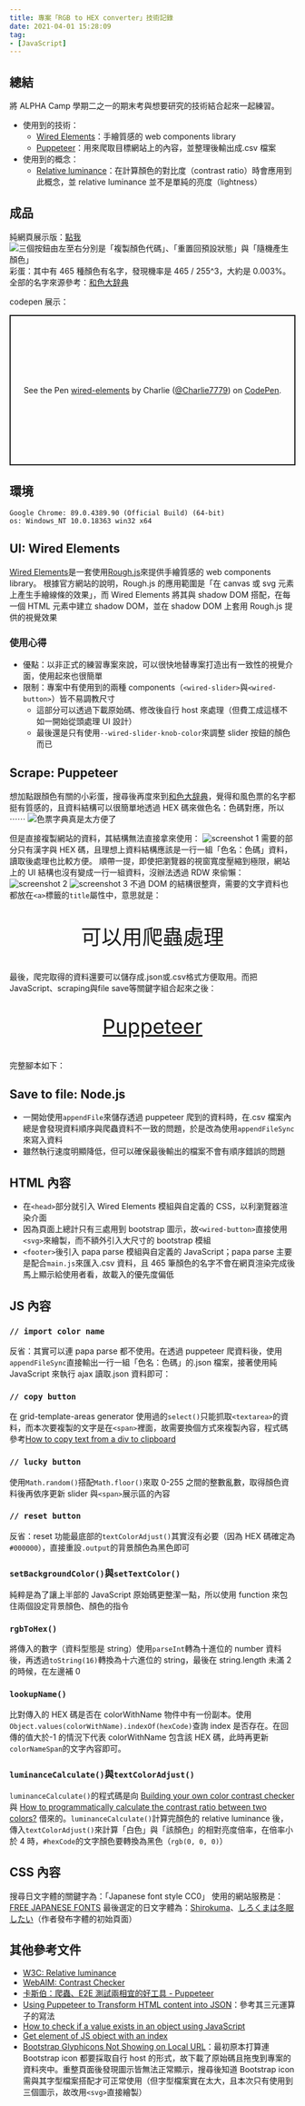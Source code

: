 ```yaml
---
title: 專案「RGB to HEX converter」技術記錄
date: 2021-04-01 15:28:09
tag:
- [JavaScript]
---
```


## 總結

將 ALPHA Camp 學期二之一的期末考與想要研究的技術結合起來一起練習。

- 使用到的技術：
  - [Wired Elements](https://wiredjs.com/)：手繪質感的 web components library
  - [Puppeteer](https://github.com/puppeteer/puppeteer#puppeteer)：用來爬取目標網站上的內容，並整理後輸出成.csv 檔案
- 使用到的概念：
  - [Relative luminance](https://webaim.org/resources/contrastchecker/)：在計算顏色的對比度（contrast ratio）時會應用到此概念，並 relative luminance 並不是單純的亮度（lightness）

## 成品

純網頁展示版：[點我](https://tzynwang.github.io/Practice_RGB-to-HEX/)
![三個按鈕由左至右分別是「複製顏色代碼」、「重置回預設狀態」與「隨機產生顏色」](/2021/REB-to-HEX-review/demo-img.png)
彩蛋：其中有 465 種顏色有名字，發現機率是 465 / 255^3，大約是 0.003%。
全部的名字來源參考：[和色大辞典](https://www.colordic.org/w)

codepen 展示：

<p class="codepen" data-height="265" data-theme-id="dark" data-default-tab="js,result" data-user="Charlie7779" data-slug-hash="NWdRPKa" style="height: 265px; box-sizing: border-box; display: flex; align-items: center; justify-content: center; border: 2px solid; margin: 1em 0; padding: 1em;" data-pen-title="wired-elements">
  <span>See the Pen <a href="https://codepen.io/Charlie7779/pen/NWdRPKa">
  wired-elements</a> by Charlie (<a href="https://codepen.io/Charlie7779">@Charlie7779</a>)
  on <a href="https://codepen.io">CodePen</a>.</span>
</p>
<script async src="https://cpwebassets.codepen.io/assets/embed/ei.js"></script>

## 環境

```
Google Chrome: 89.0.4389.90 (Official Build) (64-bit)
os: Windows_NT 10.0.18363 win32 x64
```

## UI: Wired Elements

[Wired Elements](https://wiredjs.com/)是一套使用[Rough.js](https://roughjs.com/)來提供手繪質感的 web components library。
根據官方網站的說明，Rough.js 的應用範圍是「在 canvas 或 svg 元素上產生手繪線條的效果」，而 Wired Elements 將其與 shadow DOM 搭配，在每一個 HTML 元素中建立 shadow DOM，並在 shadow DOM 上套用 Rough.js 提供的視覺效果

### 使用心得

- 優點：以非正式的練習專案來說，可以很快地替專案打造出有一致性的視覺介面，使用起來也很簡單
- 限制：專案中有使用到的兩種 components（`<wired-slider>`與`<wired-button>`）皆不易調教尺寸
  - 這部分可以透過下載原始碼、修改後自行 host 來處理（但費工成這樣不如一開始從頭處理 UI 設計）
  - 最後還是只有使用`--wired-slider-knob-color`來調整 slider 按鈕的顏色而已

## Scrape: Puppeteer

想加點跟顏色有關的小彩蛋，搜尋後再度來到[和色大辞典](https://www.colordic.org/w)，覺得和風色票的名字都挺有質感的，且資料結構可以很簡單地透過 HEX 碼來做色名：色碼對應，所以 ⋯⋯
![色票字典真是太方便了](/2021/REB-to-HEX-review/that-it-is.jpg)

但是直接複製網站的資料，其結構無法直接拿來使用：
![screenshot 1](/2021/REB-to-HEX-review/website-screenshot.jpg)
需要的部分只有漢字與 HEX 碼，且理想上資料結構應該是一行一組「色名：色碼」資料，讀取後處理也比較方便。
順帶一提，即使把瀏覽器的視窗寬度壓縮到極限，網站上的 UI 結構也沒有變成一行一組資料，沒辦法透過 RDW 來偷懶：
![screenshot 2](/2021/REB-to-HEX-review/RWD.png)
![screenshot 3](/2021/REB-to-HEX-review/DOM.png)
不過 DOM 的結構很整齊，需要的文字資料也都放在`<a>`標籤的`title`屬性中，意思就是：

<p style="font-size: 36px; text-align: center;">可以用爬蟲處理</p>
最後，爬完取得的資料還要可以儲存成.json或.csv格式方便取用。而把JavaScript、scraping與file save等關鍵字組合起來之後：
<p style="font-size: 36px; text-align: center;"><a href="https://github.com/puppeteer/puppeteer/#puppeteer" target="_blank">Puppeteer</a></p>

完整腳本如下：

<script src="https://gist.github.com/tzynwang/b217c3f4bdccacebcc1eff2fd969e010.js"></script>

## Save to file: Node.js

- 一開始使用`appendFile`來儲存透過 puppeteer 爬到的資料時，在.csv 檔案內總是會發現資料順序與爬蟲資料不一致的問題，於是改為使用`appendFileSync`來寫入資料
- 雖然執行速度明顯降低，但可以確保最後輸出的檔案不會有順序錯誤的問題

## HTML 內容

<script src="https://gist.github.com/tzynwang/6fb9c6516f164d79a44638bf0fa3e826.js"></script>

- 在`<head>`部分就引入 Wired Elements 模組與自定義的 CSS，以利瀏覽器渲染介面
- 因為頁面上總計只有三處用到 bootstrap 圖示，故`<wired-button>`直接使用`<svg>`來繪製，而不額外引入大尺寸的 bootstrap 模組
- `<footer>`後引入 papa parse 模組與自定義的 JavaScript；papa parse 主要是配合`main.js`來匯入.csv 資料，且 465 筆顏色的名字不會在網頁渲染完成後馬上顯示給使用者看，故載入的優先度偏低

## JS 內容

<script src="https://gist.github.com/tzynwang/e90bfbcef2570e6f051232d016143605.js"></script>

### `// import color name`

反省：其實可以連 papa parse 都不使用。在透過 puppeteer 爬資料後，使用`appendFileSync`直接輸出一行一組「色名：色碼」的.json 檔案，接著使用純 JavaScript 來執行 ajax 讀取.json 資料即可：

<script src="https://gist.github.com/tzynwang/51b34ecb02809aec6afb9bc2cbd0cd88.js"></script>

### `// copy button`

在 grid-template-areas generator 使用過的`select()`只能抓取`<textarea>`的資料，而本次要複製的文字是在`<span>`裡面，故需要換個方式來複製內容，程式碼參考[How to copy text from a div to clipboard](https://stackoverflow.com/a/48020189)

### `// lucky button`

使用`Math.random()`搭配`Math.floor()`來取 0-255 之間的整數亂數，取得顏色資料後再依序更新 slider 與`<span>`展示區的內容

### `// reset button`

反省：reset 功能最底部的`textColorAdjust()`其實沒有必要（因為 HEX 碼確定為`#000000`），直接重設`.output`的背景顏色為黑色即可

### `setBackgroundColor()`與`setTextColor()`

純粹是為了讓上半部的 JavaScript 原始碼更整潔一點，所以使用 function 來包住兩個設定背景顏色、顏色的指令

### `rgbToHex()`

將傳入的數字（資料型態是 string）使用`parseInt`轉為十進位的 number 資料後，再透過`toString(16)`轉換為十六進位的 string，最後在 string.length 未滿 2 的時候，在左邊補 0

### `lookupName()`

比對傳入的 HEX 碼是否在 colorWithName 物件中有一份副本。使用`Object.values(colorWithName).indexOf(hexCode)`查詢 index 是否存在。在回傳的值大於-1 的情況下代表 colorWithName 包含該 HEX 碼，此時再更新`colorNameSpan`的文字內容即可。

### `luminanceCalculate()`與`textColorAdjust()`

`luminanceCalculate()`的程式碼是向 [Building your own color contrast checker](https://dev.to/alvaromontoro/building-your-own-color-contrast-checker-4j7o) 與 [How to programmatically calculate the contrast ratio between two colors?](https://stackoverflow.com/questions/9733288/how-to-programmatically-calculate-the-contrast-ratio-between-two-colors/9733420#9733420) 借來的。`luminanceCalculate()`計算完顏色的 relative luminance 後，傳入`textColorAdjust()`來計算「白色」與「該顏色」的相對亮度倍率，在倍率小於 4 時，`#hexCode`的文字顏色要轉換為黑色（`rgb(0, 0, 0)`）

## CSS 內容

<script src="https://gist.github.com/tzynwang/a181d23bcae1e1c3e8a88859cc1394e1.js"></script>

搜尋日文字體的關鍵字為：「Japanese font style CC0」
使用的網站服務是：[FREE JAPANESE FONTS](https://www.freejapanesefont.com/tag/commercial-use-ok/)
最後選定的日文字體為：[Shirokuma](https://www.freejapanesefont.com/shirokuma-font-download/)、[しろくまは冬眠したい](https://www.lazypolarbear.com/entry/font-shirokuma)（作者發布字體的初始頁面）

## 其他參考文件

- [W3C: Relative luminance](https://www.w3.org/WAI/GL/wiki/Relative_luminance)
- [WebAIM: Contrast Checker](https://webaim.org/resources/contrastchecker/)
- [卡斯伯：爬蟲、E2E 測試兩相宜的好工具 - Puppeteer](https://wcc723.github.io/development/2020/03/01/puppeteer/)
- [Using Puppeteer to Transform HTML content into JSON](https://www.tgwilkins.co.uk/using-puppeteer-to-transform-html-content-into-json.html)：參考其三元運算子的寫法
- [How to check if a value exists in an object using JavaScript](https://stackoverflow.com/questions/35948669/how-to-check-if-a-value-exists-in-an-object-using-javascript)
- [Get element of JS object with an index](https://stackoverflow.com/questions/14802481/get-element-of-js-object-with-an-index)
- [Bootstrap Glyphicons Not Showing on Local URL](https://stackoverflow.com/questions/27976282/bootstrap-glyphicons-not-showing-on-local-url)：最初原本打算連 Bootstrap icon 都要採取自行 host 的形式，故下載了原始碼且拖曳到專案的資料夾中。重整頁面後發現圖示皆無法正常顯示，搜尋後知道 Bootstrap icon 需與其字型檔案搭配才可正常使用（但字型檔案實在太大，且本次只有使用到三個圖示，故改用`<svg>`直接繪製）
